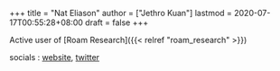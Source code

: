 +++
title = "Nat Eliason"
author = ["Jethro Kuan"]
lastmod = 2020-07-17T00:55:28+08:00
draft = false
+++

Active user of [Roam Research]({{< relref "roam_research" >}})

socials
: [website](https://www.nateliason.com/), [twitter](https://twitter.com/nateliason)
